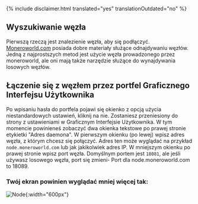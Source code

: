 {% include disclaimer.html translated="yes" translationOutdated="no" %}

## Wyszukiwanie węzła

Pierwszą rzeczą jest znalezienie węzła, aby się podłączyć. [Moneroworld.com](https://moneroworld.com/#nodes) posiada dobre materiały służące odnajdywaniu węzłów. Jedną z najprostszych metod jest użycie węzła prowadzonego przez moneroworld, ale oni mają także narzędzie służące do wynajdywania losowych węzłów.

## Łączenie się z węzłem przez portfel Graficznego Interfejsu Użytkownika
Po wpisaniu hasła do portfela pojawi się okienko z opcją użycia niestandardowych ustawień, kliknij na nie. Zostaniesz przeniesiony do strony z ustawieniami w Graficznym Interfejsie Użytkownika. W tym momencie powinieneś zobaczyć dwa okienka tekstowe po prawej stronie etykietki "Adres daemona". W pierwszym okienku (po lewej) wpisz adres węzła, z którym chcesz się połączyć. Adres ten może wyglądać na przykład `node.moneroworld.com` lub jak jakikolwiek adres IP. W mniejszym okienku po prawej stronie wpisz port węzła. Domyślnym portem jest `18081`, ale jeśli używasz losowego węzła, port się zmieni- Port dla node.moneroworld.com to 18089.

### Twój ekran powinien wyglądać mniej więcej tak:
![Node](png/remote_node/remote-node-screenshot.png){:width="600px"}
